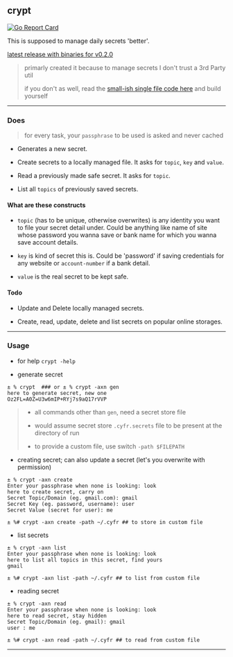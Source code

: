 ## crypt

[![Go Report Card](https://goreportcard.com/badge/github.com/abhishekkr/crypt)](https://goreportcard.com/report/github.com/abhishekkr/crypt)

This is supposed to manage daily secrets 'better'.

[latest release with binaries for v0.2.0](https://github.com/abhishekkr/crypt/releases/latest)

> primarly created it because to manage secrets I don't trust a 3rd Party util
>
> if you don't as well, read the [small-ish single file code here](./crypt.go) and build yourself

---

### Does

> for every task, your `passphrase` to be used is asked and never cached

* Generates a new secret.

* Create secrets to a locally managed file. It asks for `topic`, `key` and `value`.

* Read a previously made safe secret. It asks for `topic`.

* List all `topics` of previously saved secrets.


#### What are these constructs

* `topic` (has to be unique, otherwise overwrites) is any identity you want to file your secret detail under. Could be anything like name of site whose password you wanna save or bank name for which you wanna save account details.

* `key` is kind of secret this is. Could be 'password' if saving credentials for any website or `account-number` if a bank detail.

* `value` is the real secret to be kept safe.


#### Todo

* Update and Delete locally managed secrets.

* Create, read, update, delete and list secrets on popular online storages.

---

### Usage

* for help `crypt -help`

* generate secret

```
± % crypt  ### or ± % crypt -axn gen
here to generate secret, new one
Oz2FL=A0Z=U3w6mIP+RYj7s9aQ17rVVP
```

> * all commands other than `gen`, need a secret store file
>
> * would assume secret store `.cyfr.secrets` file to be present at the directory of run
>
> * to provide a custom file, use switch `-path $FILEPATH`

* creating secret; can also update a secret (let's you overwrite with permission)

```
± % crypt -axn create
Enter your passphrase when none is looking: look
here to create secret, carry on
Secret Topic/Domain (eg. gmail.com): gmail
Secret Key (eg. password, username): user
Secret Value (secret for user): me

± %# crypt -axn create -path ~/.cyfr ## to store in custom file
```

* list secrets

```
± % crypt -axn list
Enter your passphrase when none is looking: look
here to list all topics in this secret, find yours
gmail

± %# crypt -axn list -path ~/.cyfr ## to list from custom file
```

* reading secret

```
± % crypt -axn read
Enter your passphrase when none is looking: look
here to read secret, stay hidden
Secret Topic/Domain (eg. gmail): gmail
user : me

± %# crypt -axn read -path ~/.cyfr ## to read from custom file
```

---
